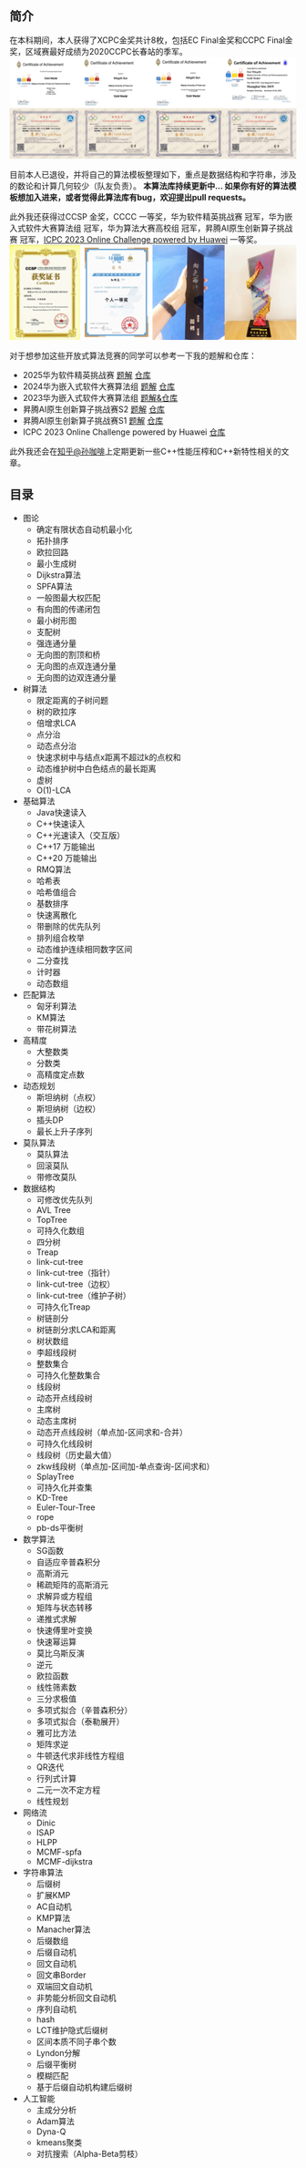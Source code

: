 ## 简介
在本科期间，本人获得了XCPC金奖共计8枚，包括EC Final金奖和CCPC Final金奖，区域赛最好成绩为2020CCPC长春站的季军。
<img src="https://github.com/sunkafei/sunkafei.github.io/blob/main/cv/images/xcpc-gold-medals.png"> </img>

目前本人已退役，并将自己的算法模板整理如下，重点是数据结构和字符串，涉及的数论和计算几何较少（队友负责）。
**本算法库持续更新中... 如果你有好的算法模板想加入进来，或者觉得此算法库有bug，欢迎提出pull requests。**

此外我还获得过CCSP 金奖，CCCC 一等奖，华为软件精英挑战赛 冠军，华为嵌入式软件大赛算法组 冠军，华为算法大赛高校组 冠军，昇腾AI原生创新算子挑战赛 冠军，<a href="https://codeforces.com/contest/1885/standings">ICPC 2023 Online Challenge powered by Huawei</a>  一等奖。
<img src="https://github.com/sunkafei/sunkafei.github.io/blob/main/cv/images/other-certificates.png"> </img>

对于想参加这些开放式算法竞赛的同学可以参考一下我的题解和仓库：
- 2025华为软件精英挑战赛 <a href="https://zhuanlan.zhihu.com/p/1898417302979981487">题解</a> <a href="https://github.com/sunkafei/huawei-software-challenge2025">仓库</a>
- 2024华为嵌入式软件大赛算法组 <a href="https://zhuanlan.zhihu.com/p/712175821">题解</a> <a href="https://github.com/sunkafei/huawei2024">仓库</a>
- 2023华为嵌入式软件大赛算法组 <a href="https://github.com/sunkafei/huawei2023">题解&仓库</a>
- 昇腾AI原生创新算子挑战赛S2 <a href="https://zhuanlan.zhihu.com/p/721387485">题解</a> <a href="https://github.com/sunkafei/ascend-operator-challenge2">仓库</a>
- 昇腾AI原生创新算子挑战赛S1 <a href="https://zhuanlan.zhihu.com/p/701340321">题解</a> <a href="https://github.com/sunkafei/ascend-operator-challenge">仓库</a>
- ICPC 2023 Online Challenge powered by Huawei <a href="https://github.com/sunkafei/huawei-codeforces">仓库</a>

此外我还会在<a href="https://github.com/sunkafei/huawei-codeforces">知乎@孙咖啡</a>上定期更新一些C++性能压榨和C++新特性相关的文章。

## 目录
- 图论
  - 确定有限状态自动机最小化
  - 拓扑排序
  - 欧拉回路
  - 最小生成树
  - Dijkstra算法
  - SPFA算法
  - 一般图最大权匹配
  - 有向图的传递闭包
  - 最小树形图
  - 支配树
  - 强连通分量
  - 无向图的割顶和桥
  - 无向图的点双连通分量
  - 无向图的边双连通分量
- 树算法
  - 限定距离的子树问题
  - 树的欧拉序
  - 倍增求LCA
  - 点分治
  - 动态点分治
  - 快速求树中与结点x距离不超过k的点权和
  - 动态维护树中白色结点的最长距离
  - 虚树
  - O(1)-LCA
- 基础算法
  - Java快速读入
  - C++快速读入
  - C++光速读入（交互版）
  - C++17 万能输出
  - C++20 万能输出
  - RMQ算法
  - 哈希表
  - 哈希值组合
  - 基数排序
  - 快速离散化
  - 带删除的优先队列
  - 排列组合枚举
  - 动态维护连续相同数字区间
  - 二分查找
  - 计时器
  - 动态数组
- 匹配算法
  - 匈牙利算法
  - KM算法
  - 带花树算法
- 高精度
  - 大整数类
  - 分数类
  - 高精度定点数
- 动态规划
  - 斯坦纳树（点权）
  - 斯坦纳树（边权）
  - 插头DP
  - 最长上升子序列
- 莫队算法
  - 莫队算法
  - 回滚莫队
  - 带修改莫队
- 数据结构
  - 可修改优先队列
  - AVL Tree
  - TopTree
  - 可持久化数组
  - 四分树
  - Treap
  - link-cut-tree
  - link-cut-tree（指针）
  - link-cut-tree（边权）
  - link-cut-tree（维护子树）
  - 可持久化Treap
  - 树链剖分
  - 树链剖分求LCA和距离
  - 树状数组
  - 李超线段树
  - 整数集合
  - 可持久化整数集合
  - 线段树
  - 动态开点线段树
  - 主席树
  - 动态主席树
  - 动态开点线段树（单点加-区间求和-合并）
  - 可持久化线段树
  - 线段树（历史最大值）
  - zkw线段树（单点加-区间加-单点查询-区间求和）
  - SplayTree
  - 可持久化并查集
  - KD-Tree
  - Euler-Tour-Tree
  - rope
  - pb-ds平衡树
- 数学算法
  - SG函数
  - 自适应辛普森积分
  - 高斯消元
  - 稀疏矩阵的高斯消元
  - 求解异或方程组
  - 矩阵与状态转移
  - 递推式求解
  - 快速傅里叶变换
  - 快速幂运算
  - 莫比乌斯反演
  - 逆元
  - 欧拉函数
  - 线性筛素数
  - 三分求极值
  - 多项式拟合（辛普森积分）
  - 多项式拟合（泰勒展开）
  - 雅可比方法
  - 矩阵求逆
  - 牛顿迭代求非线性方程组
  - QR迭代
  - 行列式计算
  - 二元一次不定方程
  - 线性规划
- 网络流
  - Dinic
  - ISAP
  - HLPP
  - MCMF-spfa
  - MCMF-dijkstra
- 字符串算法
  - 后缀树
  - 扩展KMP
  - AC自动机
  - KMP算法
  - Manacher算法
  - 后缀数组
  - 后缀自动机
  - 回文自动机
  - 回文串Border
  - 双端回文自动机
  - 非势能分析回文自动机
  - 序列自动机
  - hash
  - LCT维护隐式后缀树
  - 区间本质不同子串个数
  - Lyndon分解
  - 后缀平衡树
  - 模糊匹配
  - 基于后缀自动机构建后缀树
- 人工智能
  - 主成分分析
  - Adam算法
  - Dyna-Q
  - kmeans聚类
  - 对抗搜索（Alpha-Beta剪枝）
